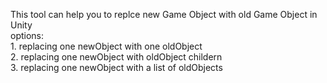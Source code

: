 This tool can help you to replce new Game Object with old Game Object in Unity
<br /> options:
    <br />1. replacing one newObject with one oldObject
    <br />2. replacing one newObject with oldObject childern
    <br />3. replacing one newObject with a list of oldObjects
    
    
